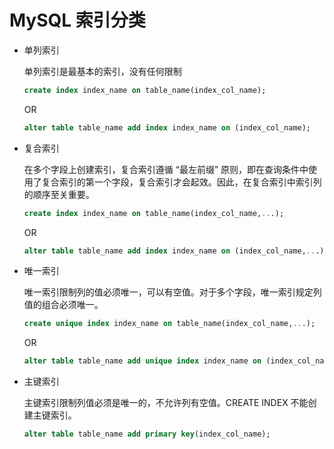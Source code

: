 # MySQL 索引分类
- 单列索引

    单列索引是最基本的索引，没有任何限制
    
    ```sql
    create index index_name on table_name(index_col_name);
    ```
    
    OR
    
    ```sql
    alter table table_name add index index_name on (index_col_name);
    ```

- 复合索引

    在多个字段上创建索引，复合索引遵循 “最左前缀” 原则，即在查询条件中使用了复合索引的第一个字段，复合索引才会起效。因此，在复合索引中索引列的顺序至关重要。
    
    ```sql
    create index index_name on table_name(index_col_name,...);
    ```
    
    OR
    
    ```sql
    alter table table_name add index index_name on (index_col_name,...);
    ```

- 唯一索引

    唯一索引限制列的值必须唯一，可以有空值。对于多个字段，唯一索引规定列值的组合必须唯一。
    
    ```sql
    create unique index index_name on table_name(index_col_name,...);
    ```
    
    OR
    
    ```sql
    alter table table_name add unique index index_name on (index_col_name,...);
    ```
    
- 主键索引

    主键索引限制列值必须是唯一的，不允许列有空值。CREATE INDEX 不能创建主键索引。
    
    ```sql
    alter table table_name add primary key(index_col_name);
    ```
